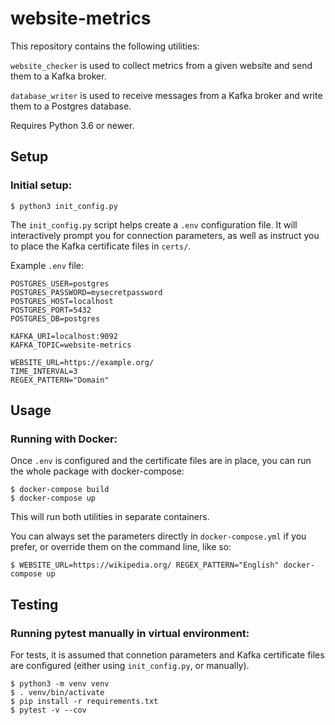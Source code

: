# website-metrics

This repository contains the following utilities:

`website_checker` is used to collect metrics from a given website and send them to a Kafka broker. 

`database_writer` is used to receive messages from a Kafka broker and write them to a Postgres database.

Requires Python 3.6 or newer.

## Setup

### Initial setup:
```
$ python3 init_config.py
```
The `init_config.py` script helps create a `.env` configuration file. It will interactively prompt you for connection parameters, as well as instruct you to place the Kafka certificate files in `certs/`.

Example `.env` file:
```
POSTGRES_USER=postgres
POSTGRES_PASSWORD=mysecretpassword
POSTGRES_HOST=localhost
POSTGRES_PORT=5432
POSTGRES_DB=postgres

KAFKA_URI=localhost:9092
KAFKA_TOPIC=website-metrics

WEBSITE_URL=https://example.org/
TIME_INTERVAL=3
REGEX_PATTERN="Domain"
```

## Usage

### Running with Docker:
Once `.env` is configured and the certificate files are in place, you can run the whole package with docker-compose:
```
$ docker-compose build
$ docker-compose up
```
This will run both utilities in separate containers.

You can always set the parameters directly in `docker-compose.yml` if you prefer, or override them on the command line, like so:
```
$ WEBSITE_URL=https://wikipedia.org/ REGEX_PATTERN="English" docker-compose up
```


## Testing

### Running pytest manually in virtual environment:
For tests, it is assumed that connetion parameters and Kafka certificate files are configured (either using `init_config.py`, or manually).

```
$ python3 -m venv venv
$ . venv/bin/activate
$ pip install -r requirements.txt
$ pytest -v --cov
```

